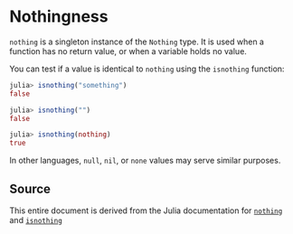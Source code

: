 # Nothingness

`nothing` is a singleton instance of the `Nothing` type.
It is used when a function has no return value, or when a variable holds no value.

You can test if a value is identical to `nothing` using the `isnothing` function:

```julia
julia> isnothing("something")
false

julia> isnothing("")
false

julia> isnothing(nothing)
true
```

In other languages, `null`, `nil`, or `none` values may serve similar purposes.

## Source

This entire document is derived from the Julia documentation for [`nothing`](https://docs.julialang.org/en/v1/base/constants/#Core.nothing) and [`isnothing`](https://docs.julialang.org/en/v1/base/base/#Base.isnothing)
